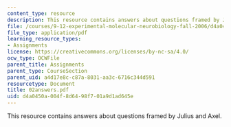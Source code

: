 ```yaml
---
content_type: resource
description: This resource contains answers about questions framed by Julius and Axel.
file: /courses/9-12-experimental-molecular-neurobiology-fall-2006/d4a0450a004f8d6498f701a9d1ad645e_02answers.pdf
file_type: application/pdf
learning_resource_types:
- Assignments
license: https://creativecommons.org/licenses/by-nc-sa/4.0/
ocw_type: OCWFile
parent_title: Assignments
parent_type: CourseSection
parent_uid: a4d17e8c-c87a-8031-aa3c-6716c344d591
resourcetype: Document
title: 02answers.pdf
uid: d4a0450a-004f-8d64-98f7-01a9d1ad645e
---
```

This resource contains answers about questions framed by Julius and Axel.